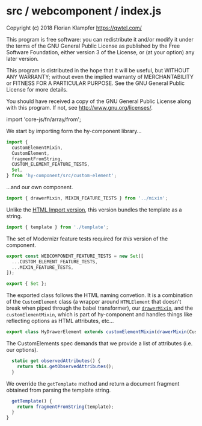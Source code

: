 # src / webcomponent / index.js
Copyright (c) 2018 Florian Klampfer <https://qwtel.com/>

This program is free software: you can redistribute it and/or modify
it under the terms of the GNU General Public License as published by
the Free Software Foundation, either version 3 of the License, or
(at your option) any later version.

This program is distributed in the hope that it will be useful,
but WITHOUT ANY WARRANTY; without even the implied warranty of
MERCHANTABILITY or FITNESS FOR A PARTICULAR PURPOSE.  See the
GNU General Public License for more details.

You should have received a copy of the GNU General Public License
along with this program.  If not, see <http://www.gnu.org/licenses/>.

import 'core-js/fn/array/from';

We start by importing form the hy-component library...


```js
import {
  customElementMixin,
  CustomElement,
  fragmentFromString,
  CUSTOM_ELEMENT_FEATURE_TESTS,
  Set,
} from 'hy-component/src/custom-element';
```

...and our own component.


```js
import { drawerMixin, MIXIN_FEATURE_TESTS } from '../mixin';
```

Unlike the [HTML Import version](./html-import.md), this version bundles the template
as a string.


```js
import { template } from './template';
```

The set of Modernizr feature tests required for *this* version of the component.


```js
export const WEBCOMPONENT_FEATURE_TESTS = new Set([
  ...CUSTOM_ELEMENT_FEATURE_TESTS,
  ...MIXIN_FEATURE_TESTS,
]);

export { Set };
```

The exported class follows the HTML naming convetion.
It is a combination of the `CustomElement` class (a wrapper around `HTMLElement` that
doesn't break when piped through the babel transformer),
our [`drawerMixin`](../mixin/index.md),
and the `customElementMixin`, which is part of hy-component and handles things like
reflecting options as HTML attributes, etc...


```js
export class HyDrawerElement extends customElementMixin(drawerMixin(CustomElement)) {
```

The CustomElements spec demands that we provide a list of attributes (i.e. our options).


```js
  static get observedAttributes() {
    return this.getObservedAttributes();
  }
```

We override the `getTemplate` method and return a document fragment
obtained from parsing the template string.


```js
  getTemplate() {
    return fragmentFromString(template);
  }
}
```


